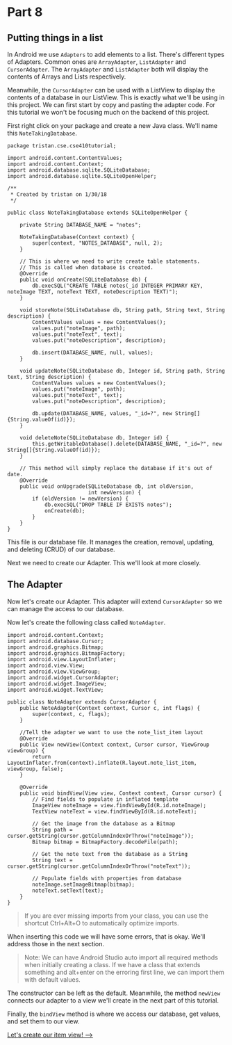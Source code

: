 # Part 8
## Putting things in a list

In Android we use `Adapters` to add elements to a list. There's different types of Adapters. Common ones are `ArrayAdapter`, `ListAdapter` and `CursorAdapter`. The `ArrayAdapter` and `ListAdapter` both will display the contents of Arrays and Lists respectively.

Meanwhile, the `CursorAdapter` can be used with a ListView to display the contents of a database in our ListView. This is exactly what we'll be using in this project. We can first start by copy and pasting the adapter code. For this tutorial we won't be focusing much on the backend of this project.

First right click on your package and create a new Java class. 
We'll name this `NoteTakingDatabase`.
```
package tristan.cse.cse410tutorial;

import android.content.ContentValues;
import android.content.Context;
import android.database.sqlite.SQLiteDatabase;
import android.database.sqlite.SQLiteOpenHelper;

/**
 * Created by tristan on 1/30/18
 */

public class NoteTakingDatabase extends SQLiteOpenHelper {

    private String DATABASE_NAME = "notes";

    NoteTakingDatabase(Context context) {
        super(context, "NOTES_DATABASE", null, 2);
    }

    // This is where we need to write create table statements.
    // This is called when database is created.
    @Override
    public void onCreate(SQLiteDatabase db) {
        db.execSQL("CREATE TABLE notes(_id INTEGER PRIMARY KEY, noteImage TEXT, noteText TEXT, noteDescription TEXT)");
    }

    void storeNote(SQLiteDatabase db, String path, String text, String description) {
        ContentValues values = new ContentValues();
        values.put("noteImage", path);
        values.put("noteText", text);
        values.put("noteDescription", description);

        db.insert(DATABASE_NAME, null, values);
    }

    void updateNote(SQLiteDatabase db, Integer id, String path, String text, String description) {
        ContentValues values = new ContentValues();
        values.put("noteImage", path);
        values.put("noteText", text);
        values.put("noteDescription", description);

        db.update(DATABASE_NAME, values, "_id=?", new String[]{String.valueOf(id)});
    }

    void deleteNote(SQLiteDatabase db, Integer id) {
        this.getWritableDatabase().delete(DATABASE_NAME, "_id=?", new String[]{String.valueOf(id)});
    }

    // This method will simply replace the database if it's out of date.
    @Override
    public void onUpgrade(SQLiteDatabase db, int oldVersion,
                          int newVersion) {
        if (oldVersion != newVersion) {
            db.execSQL("DROP TABLE IF EXISTS notes");
            onCreate(db);
        }
    }
}
```

This file is our database file. It manages the creation, removal, updating, and deleting (CRUD) of our database.

Next we need to create our Adapter. This we'll look at more closely.

## The Adapter
Now let's create our Adapter. This adapter will extend `CursorAdapter` so we can manage the access to our database.

Now let's create the following class called `NoteAdapter`.

```
import android.content.Context;
import android.database.Cursor;
import android.graphics.Bitmap;
import android.graphics.BitmapFactory;
import android.view.LayoutInflater;
import android.view.View;
import android.view.ViewGroup;
import android.widget.CursorAdapter;
import android.widget.ImageView;
import android.widget.TextView;

public class NoteAdapter extends CursorAdapter {
    public NoteAdapter(Context context, Cursor c, int flags) {
        super(context, c, flags);
    }

    //Tell the adapter we want to use the note_list_item layout
    @Override
    public View newView(Context context, Cursor cursor, ViewGroup viewGroup) {
        return LayoutInflater.from(context).inflate(R.layout.note_list_item, viewGroup, false);
    }

    @Override
    public void bindView(View view, Context context, Cursor cursor) {
        // Find fields to populate in inflated template
        ImageView noteImage = view.findViewById(R.id.noteImage);
        TextView noteText = view.findViewById(R.id.noteText);

        // Get the image from the database as a Bitmap
        String path = cursor.getString(cursor.getColumnIndexOrThrow("noteImage"));
        Bitmap bitmap = BitmapFactory.decodeFile(path);

        // Get the note text from the database as a String
        String text = cursor.getString(cursor.getColumnIndexOrThrow("noteText"));

        // Populate fields with properties from database
        noteImage.setImageBitmap(bitmap);
        noteText.setText(text);
    }
}
```

> If you are ever missing imports from your class, you can use the shortcut Ctrl+Alt+O to automatically optimize imports. 

When inserting this code we will have some errors, that is okay. We'll address those in the next section.

> Note: We can have Android Studio auto import all required methods when initially creating a class. If we have a class that extends something and alt+enter on the erroring first line, we can import them with default values.

The constructor can be left as the default. Meanwhile, the method `newView` connects our adapter to a view we'll create in the next part of this tutorial.

Finally, the `bindView` method is where we access our database, get values, and set them to our view.

[Let's create our item view! -->](part9.html)